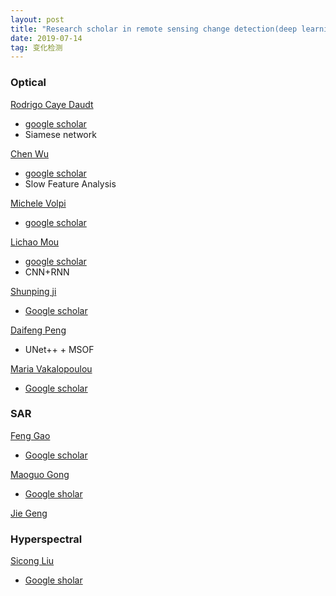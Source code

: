 ```yaml
---
layout: post
title: "Research scholar in remote sensing change detection(deep learning)"
date: 2019-07-14  
tag: 变化检测
---
```



### **Optical**
 [Rodrigo Caye Daudt](https://rcdaudt.github.io/publications/)
   - [google scholar](https://scholar.google.com/citations?user=zTwHChcAAAAJ&hl=en)
   - Siamese network

[Chen Wu](http://www.lmars.whu.edu.cn/index.php/fjs/174.html)
   - [google scholar](https://scholar.google.com/citations?user=DbTt_CcAAAAJ&hl=zh-CN)
   - Slow Feature Analysis
  
[Michele Volpi](https://sites.google.com/site/michelevolpiresearch/home)
   - [google scholar](https://scholar.google.com/citations?user=3G-Oh2YAAAAJ&hl=zh-CN)

[Lichao Mou](https://sites.google.com/site/raphaelitemou/home)
   - [google scholar](https://scholar.google.de/citations?user=7k8GAaEAAAAJ&hl=en)
   - CNN+RNN

[Shunping ji](https://shunpingji.wixsite.com/home)
   - [Google scholar](https://scholar.google.com/citations?user=FjoRmF4AAAAJ&hl=zh-CN&oi=sra)
  
[Daifeng Peng](https://ycxy.nuist.edu.cn/2018/0323/c108a565/page.htm)
   - UNet++ + MSOF

[Maria Vakalopoulou](http://cvn.centralesupelec.fr/~mariavak/)
   - [Google scholar](https://scholar.google.com/citations?user=FKUHYqMAAAAJ&hl=zh-CN&oi=sra)


### **SAR**
[Feng Gao](https://summitgao.github.io/)
   - [Google scholar](https://scholar.google.com.hk/citations?hl=zh-CN&user=k91CLXQAAAAJ)

[Maoguo Gong](http://see.xidian.edu.cn/faculty/mggong/publication.htm)
   - [Google sholar](https://scholar.google.com/citations?hl=en&user=D-TS1fAAAAAJ)

[Jie Geng](http://dianzi.nwpu.edu.cn/info/1311/8681.htm)



### **Hyperspectral**
[Sicong Liu](https://sites.google.com/site/sicongliurs/)
   - [Google sholar](https://scholar.google.com/citations?user=KDpyBLUAAAAJ&hl=zh-CN&oi=sra)